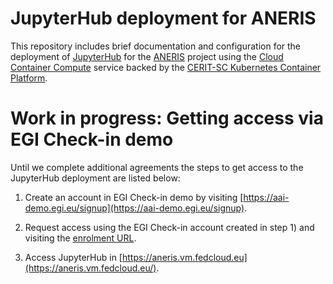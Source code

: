 # JupyterHub deployment for ANERIS

This repository includes brief documentation and configuration
for the deployment of [JupyterHub](https://jupyter.org/hub) for the 
[ANERIS](https://aneris.eu/) project using the
[Cloud Container Compute](https://www.egi.eu/service/cloud-container-compute/)
service backed by the
[CERIT-SC Kubernetes Container Platform](https://docs.cerit.io/en/docs/platform/overview).

# Work in progress: Getting access via EGI Check-in demo

Until we complete additional agreements the steps to get access
to the JupyterHub deployment are listed below:

1. Create an account in EGI Check-in demo
   by visiting [https://aai-demo.egi.eu/signup](https://aai-demo.egi.eu/signup).

2. Request access using the EGI Check-in account created in step 1) and visiting the
   [enrolment URL](https://aai-demo.egi.eu/auth/realms/id/account/#/enroll?groupPath=/vo.access.egi.eu).

3. Access JupyterHub in [https://aneris.vm.fedcloud.eu](https://aneris.vm.fedcloud.eu/).
